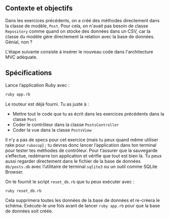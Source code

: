 ## Contexte et objectifs

Dans les exercices précédents, on a créé des méthodes directement dans la classe de modèle, `Post`. Pour cela, on n'avait pas besoin de classe `Repository` comme quand on stocke des données dans un CSV, car la classe du modèle gère directement la relation avec la base de données. Génial, non ?

L'étape suivante consiste à insérer le nouveau code dans l'architecture MVC adéquate.

## Spécifications

Lance l’application Ruby avec :

```bash
ruby app.rb
```

Le routeur est déjà fourni. Tu as juste à :
- Mettre tout le code que tu as écrit dans les exercices précédents dans la classe `Post`
- Coder le contrôleur dans la classe `PostsController`
- Coder la vue dans la classe `PostsView`

Il n’y a pas de specs pour cet exercice (mais tu peux quand même utiliser rake pour `rubocop`) ; tu devras donc lancer l’application dans ton terminal pour tester tes méthodes de contrôleur. Pour t’assurer que la sauvegarde s’effectue, redémarre ton application et vérifie que tout est bien là. Tu peux aussi regarder directement dans le fichier de la base de données `db/posts.db` avec l’utilitaire de terminal `sqlite3` ou un outil comme SQLite Browser.

On te fournit le script `reset_db.rb` que tu peux exécuter avec :

```bash
ruby reset_db.rb
```

Cela supprimera toutes les données de la base de données et re-créera le schéma. Exécute-le une fois avant de lancer `ruby app.rb` pour que la base de données soit créée.
